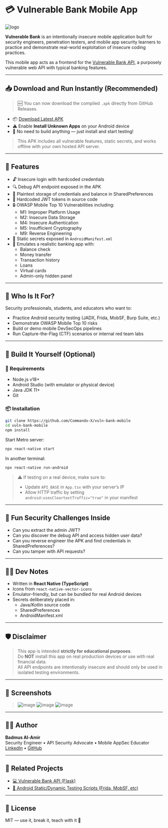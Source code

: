 # 💳 Vulnerable Bank Mobile App
![logo](https://github.com/user-attachments/assets/a1b07585-3b60-400c-a10e-2daffa1f31ad)

**Vulnerable Bank** is an intentionally insecure mobile application built for security engineers, penetration testers, and mobile app security learners to practice and demonstrate real-world exploitation of insecure coding practices.

This mobile app acts as a frontend for the [Vulnerable Bank API](https://github.com/Commando-X/vuln-bank), a purposely vulnerable web API with typical banking features.

---

## 📥 Download and Run Instantly (Recommended)

> 🆕 You can now download the compiled `.apk` directly from GitHub Releases.

- 📦 [Download Latest APK](https://github.com/Commando-X/vuln-bank-mobile/releases/latest)
- ⚠️ Enable **Install Unknown Apps** on your Android device
- 🚫 No need to build anything — just install and start testing!

> This APK includes all vulnerable features, static secrets, and works offline with your own hosted API server.

---

## 📲 Features

- 🔓 Insecure login with hardcoded credentials
- 🔍 Debug API endpoint exposed in the APK
- 🛑 Plaintext storage of credentials and balance in SharedPreferences
- 🔑 Hardcoded JWT tokens in source code
- 🔒 OWASP Mobile Top 10 Vulnerabilities including:
  - M1: Improper Platform Usage
  - M2: Insecure Data Storage
  - M4: Insecure Authentication
  - M5: Insufficient Cryptography
  - M9: Reverse Engineering
- 💾 Static secrets exposed in `AndroidManifest.xml`
- 📱 Emulates a realistic banking app with:
  - Balance check
  - Money transfer
  - Transaction history
  - Loans
  - Virtual cards
  - Admin-only hidden panel

---

## 🧪 Who Is It For?

Security professionals, students, and educators who want to:

- Practice Android security testing (JADX, Frida, MobSF, Burp Suite, etc.)
- Demonstrate OWASP Mobile Top 10 risks
- Build or demo mobile DevSecOps pipelines
- Run Capture-the-Flag (CTF) scenarios or internal red team labs

---

## 🚧 Build It Yourself (Optional)

### 🧱 Requirements

- Node.js v18+
- Android Studio (with emulator or physical device)
- Java JDK 11+
- Git

### 📦 Installation

```bash
git clone https://github.com/Commando-X/vuln-bank-mobile
cd vuln-bank-mobile
npm install
```

Start Metro server:

```bash
npx react-native start
```

In another terminal:

```bash
npx react-native run-android
```

> ⚠️ If testing on a real device, make sure to:
> - Update `API_BASE` in `App.tsx` with your server’s IP
> - Allow HTTP traffic by setting `android:usesCleartextTraffic="true"` in your manifest

---

## 🧠 Fun Security Challenges Inside

- Can you extract the admin JWT?
- Can you discover the debug API and access hidden user data?
- Can you reverse engineer the APK and find credentials in SharedPreferences?
- Can you tamper with API requests?

---

## 🧑‍💻 Dev Notes

- Written in **React Native (TypeScript)**
- Icons from `react-native-vector-icons`
- Emulator-friendly, but can be bundled for real Android devices
- Secrets deliberately placed in:
  - Java/Kotlin source code
  - SharedPreferences
  - AndroidManifest.xml

---

## 🛡 Disclaimer

> This app is intended **strictly for educational purposes**.  
> Do **NOT** install this app on real production devices or use with real financial data.  
> All API endpoints are intentionally insecure and should only be used in isolated testing environments.

---

## 📸 Screenshots

> ![image](https://github.com/user-attachments/assets/33f43c66-dcb1-467e-b076-66e91d028288)
> ![image](https://github.com/user-attachments/assets/6f80f404-823b-46e7-9c4e-841a1727cff9)
> ![image](https://github.com/user-attachments/assets/ad31551a-d0e5-4627-92d8-d0bb8c39abe8)

---

## 👨‍🎓 Author

**Badmus Al-Amir**  
Security Engineer • API Security Advocate • Mobile AppSec Educator  
[LinkedIn](https://linkedin.com/in/badmus-al-amir) • [GitHub](https://github.com/Commando-X)

---

## 📂 Related Projects

- [💻 Vulnerable Bank API (Flask)](https://github.com/Commando-X/vuln-bank)
- [📱 Android Static/Dynamic Testing Scripts (Frida, MobSF, etc)](https://github.com/Commando-X/)

---

## 🏁 License

MIT — use it, break it, teach with it 🧠
